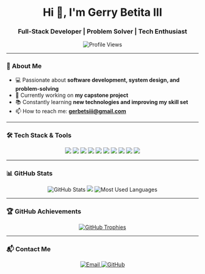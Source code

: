 <h1 align="center">Hi 👋, I'm Gerry Betita III</h1>
<h3 align="center">Full-Stack Developer | Problem Solver | Tech Enthusiast</h3>

<p align="center">
  <img src="https://komarev.com/ghpvc/?username=gerbets&label=Profile%20views&color=0e75b6&style=flat" alt="Profile Views" />
</p>

---

### 🚀 About Me
- 💻 Passionate about **software development, system design, and problem-solving**
- 🔭 Currently working on **my capstone project**
- 📚 Constantly learning **new technologies and improving my skill set**
- 📫 How to reach me: **gerbetsiii@gmail.com**

---

### 🛠️ Tech Stack & Tools

<p align="center">
  <img src="https://img.shields.io/badge/Code-JavaScript-blue?style=for-the-badge&logo=javascript" />
  <img src="https://img.shields.io/badge/Code-TypeScript-blue?style=for-the-badge&logo=typescript" />
  <img src="https://img.shields.io/badge/Code-Node.js-green?style=for-the-badge&logo=node.js" />
  <img src="https://img.shields.io/badge/Framework-Laravel-red?style=for-the-badge&logo=laravel" />
  <img src="https://img.shields.io/badge/Framework-Flutter-blue?style=for-the-badge&logo=flutter" />
  <img src="https://img.shields.io/badge/Database-MySQL-blue?style=for-the-badge&logo=mysql" />
  <img src="https://img.shields.io/badge/Database-Firebase-yellow?style=for-the-badge&logo=firebase" />
  <img src="https://img.shields.io/badge/Tools-Git-orange?style=for-the-badge&logo=git" />
  <img src="https://img.shields.io/badge/Tools-Docker-blue?style=for-the-badge&logo=docker" />
  <img src="https://img.shields.io/badge/Tools-Postman-orange?style=for-the-badge&logo=postman" />
</p>

---

### 📊 GitHub Stats

<p align="center">
  <img src="https://github-readme-stats.vercel.app/api?username=gerbets&show_icons=true&theme=radical" alt="GitHub Stats" />
 <img src="https://streak-stats.demolab.com/?user=gerbets&theme=dark" />
  <img src="https://github-readme-stats.vercel.app/api/top-langs/?username=gerbets&layout=compact&theme=radical" alt="Most Used Languages" />
</p>

---

### 🏆 GitHub Achievements
<p align="center">
  <a href="https://github.com/ryo-ma/github-profile-trophy">
    <img src="https://github-profile-trophy.vercel.app/?username=gerbets&theme=onedark" alt="GitHub Trophies" />
  </a>
</p>

---

### 📬 Contact Me
<p align="center">
  <a href="mailto:gerbetsiii@gmail.com">
    <img src="https://img.shields.io/badge/Gmail-red?style=for-the-badge&logo=gmail&logoColor=white" alt="Email" />
  </a>
  <a href="https://github.com/gerbets">
    <img src="https://img.shields.io/badge/GitHub-black?style=for-the-badge&logo=github" alt="GitHub" />
  </a>
</p>
